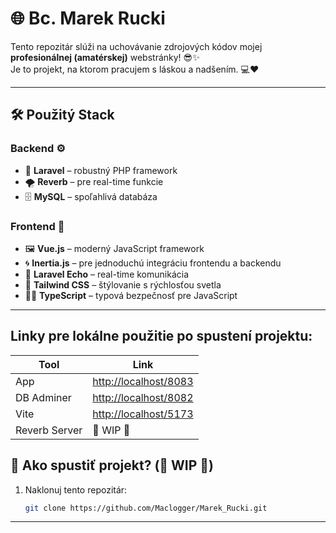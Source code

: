 # 🌐 Bc. Marek Rucki

Tento repozitár slúži na uchovávanie zdrojových kódov mojej **profesionálnej (amatérskej)** webstránky! 😎✨  
Je to projekt, na ktorom pracujem s láskou a nadšením. 💻❤️

---

## 🛠️ Použitý Stack

### Backend ⚙️
- 🐘 **Laravel** – robustný PHP framework
- 🌪️ **Reverb** – pre real-time funkcie
- 🗄️ **MySQL** – spoľahlivá databáza

### Frontend 🎨
- 🖼️ **Vue.js** – moderný JavaScript framework
- 🌀 **Inertia.js** – pre jednoduchú integráciu frontendu a backendu
- 📡 **Laravel Echo** – real-time komunikácia
- 🎨 **Tailwind CSS** – štýlovanie s rýchlosťou svetla
- 🧑‍💻 **TypeScript** – typová bezpečnosť pre JavaScript

---



## Linky pre lokálne použitie po spustení projektu:
| Tool          | Link                                           |
|---------------|------------------------------------------------|
| App           | [http://localhost/8083](http://localhost/8083) |
| DB Adminer    | [http://localhost/8082](http://localhost/8082) |
| Vite          | [http://localhost/5173](http://localhost/5173) |
| Reverb Server | 🚧 WIP 🚧                                      |


## 🚀 Ako spustiť projekt? (🚧 WIP 🚧)

1. Naklonuj tento repozitár:
   ```bash
   git clone https://github.com/Maclogger/Marek_Rucki.git
---
